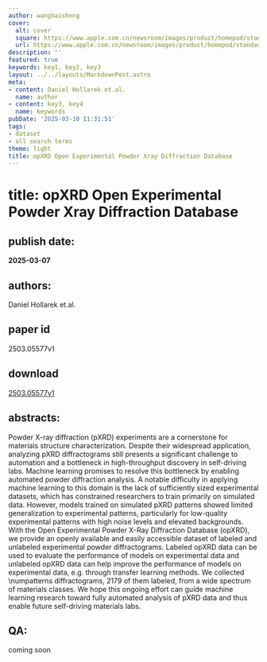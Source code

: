 ```yaml
---
author: wanghaisheng
cover:
  alt: cover
  square: https://www.apple.com.cn/newsroom/images/product/homepod/standard/Apple-HomePod-hero-230118_big.jpg.large_2x.jpg
  url: https://www.apple.com.cn/newsroom/images/product/homepod/standard/Apple-HomePod-hero-230118_big.jpg.large_2x.jpg
description: ''
featured: true
keywords: key1, key2, key3
layout: ../../layouts/MarkdownPost.astro
meta:
- content: Daniel Hollarek et.al.
  name: author
- content: key3, key4
  name: keywords
pubDate: '2025-03-10 11:31:51'
tags:
- dataset
- all search terms
theme: light
title: opXRD Open Experimental Powder Xray Diffraction Database
---
```


# title: opXRD Open Experimental Powder Xray Diffraction Database 
## publish date: 
**2025-03-07** 
## authors: 
  Daniel Hollarek et.al. 
## paper id
2503.05577v1
## download
[2503.05577v1](http://arxiv.org/abs/2503.05577v1)
## abstracts:
Powder X-ray diffraction (pXRD) experiments are a cornerstone for materials structure characterization. Despite their widespread application, analyzing pXRD diffractograms still presents a significant challenge to automation and a bottleneck in high-throughput discovery in self-driving labs. Machine learning promises to resolve this bottleneck by enabling automated powder diffraction analysis. A notable difficulty in applying machine learning to this domain is the lack of sufficiently sized experimental datasets, which has constrained researchers to train primarily on simulated data. However, models trained on simulated pXRD patterns showed limited generalization to experimental patterns, particularly for low-quality experimental patterns with high noise levels and elevated backgrounds. With the Open Experimental Powder X-Ray Diffraction Database (opXRD), we provide an openly available and easily accessible dataset of labeled and unlabeled experimental powder diffractograms. Labeled opXRD data can be used to evaluate the performance of models on experimental data and unlabeled opXRD data can help improve the performance of models on experimental data, e.g. through transfer learning methods. We collected \numpatterns diffractograms, 2179 of them labeled, from a wide spectrum of materials classes. We hope this ongoing effort can guide machine learning research toward fully automated analysis of pXRD data and thus enable future self-driving materials labs.
## QA:
coming soon
